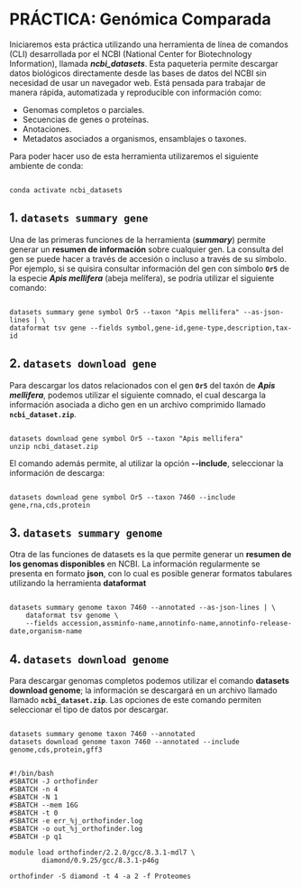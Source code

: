 <h1> PRÁCTICA: Genómica Comparada </h1>

Iniciaremos esta práctica utilizando una herramienta de línea de comandos (CLI) desarrollada por el NCBI (National Center for Biotechnology Information), llamada ***ncbi_datasets***. Esta paqueteria permite descargar datos biológicos directamente desde las bases de datos del NCBI sin necesidad de usar un navegador web. Está pensada para trabajar de manera rápida, automatizada y reproducible con información como:
        
+ Genomas completos o parciales.
+ Secuencias de genes o proteínas.
+ Anotaciones.
+ Metadatos asociados a organismos, ensamblajes o taxones.

<p>
Para poder hacer uso de esta herramienta utilizaremos el siguiente ambiente de conda:
</p>

<pre><code>
conda activate ncbi_datasets
</code></pre>

## 1. `datasets summary gene`
Una de las primeras funciones de la herramienta (***summary***) permite generar un **resumen de información** sobre cualquier gen. La consulta del gen se puede hacer a través de accesión o incluso a través de su símbolo. Por ejemplo, si se quisira consultar información del gen con símbolo **`Or5`** de la especie ***Apis mellifera*** (abeja melífera), se podría utilizar el siguiente comando:

<pre><code>
datasets summary gene symbol Or5 --taxon "Apis mellifera" --as-json-lines | \
dataformat tsv gene --fields symbol,gene-id,gene-type,description,tax-id
</code></pre>

## 2. `datasets download gene`
Para descargar los datos relacionados con el gen **`Or5`** del taxón de ***Apis mellifera***, podemos utilizar el siguiente comnado, el cual descarga la información asociada a dicho gen en un archivo comprimido llamado **`ncbi_dataset.zip`**. 

<pre><code>
datasets download gene symbol Or5 --taxon "Apis mellifera"
unzip ncbi_dataset.zip​
</code></pre>

El comando además permite, al utilizar la opción **--include**, seleccionar la información de descarga:
<pre><code>
datasets download gene symbol Or5 --taxon 7460 --include gene,rna,cds,protein
</code></pre>

## 3. `datasets summary genome`
Otra de las funciones de datasets es la que permite generar un **resumen de los genomas disponibles** en NCBI. La información regularmente se presenta en formato **json**, con lo cual es posible generar formatos tabulares utilizando la herramienta **dataformat**

<pre><code>
datasets summary genome taxon 7460 --annotated --as-json-lines | \​
    dataformat tsv genome \​
    --fields accession,assminfo-name,annotinfo-name,annotinfo-release-date,organism-name
</code></pre>

## 4. `datasets download genome`
Para descargar genomas completos podemos utilizar el comando **datasets download genome**; la información se descargará en un archivo llamado llamado **`ncbi_dataset.zip`**. Las opciones de este comando permiten seleccionar el tipo de datos por descargar. 

<pre><code>
datasets summary genome taxon 7460 --annotated​
datasets download genome taxon 7460 --annotated --include genome,cds,protein,gff3
</code></pre>




<pre><code>
#!/bin/bash
#SBATCH -J orthofinder
#SBATCH -n 4
#SBATCH -N 1
#SBATCH --mem 16G
#SBATCH -t 0
#SBATCH -e err_%j_orthofinder.log
#SBATCH -o out_%j_orthofinder.log
#SBATCH -p q1

module load orthofinder/2.2.0/gcc/8.3.1-mdl7 \
        diamond/0.9.25/gcc/8.3.1-p46g

orthofinder -S diamond -t 4 -a 2 -f Proteomes

</code></pre>





